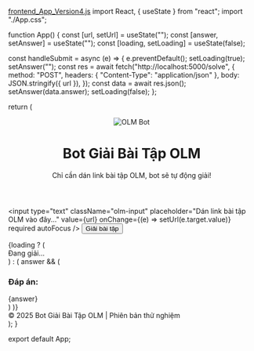 
[frontend_App_Version4.js](https://github.com/user-attachments/files/22366518/frontend_App_Version4.js)
import React, { useState } from "react";
import "./App.css";

function App() {
  const [url, setUrl] = useState("");
  const [answer, setAnswer] = useState("");
  const [loading, setLoading] = useState(false);

  const handleSubmit = async (e) => {
    e.preventDefault();
    setLoading(true);
    setAnswer("");
    const res = await fetch("http://localhost:5000/solve", {
      method: "POST",
      headers: { "Content-Type": "application/json" },
      body: JSON.stringify({ url }),
    });
    const data = await res.json();
    setAnswer(data.answer);
    setLoading(false);
  };

  return (
    <div className="olm-container">
      <header className="olm-header">
        <img src="https://olm.vn/assets/images/logo.png" alt="OLM Bot" className="olm-logo" />
        <h1>Bot Giải Bài Tập OLM</h1>
        <p>Chỉ cần dán link bài tập OLM, bot sẽ tự động giải!</p>
      </header>
      <main className="olm-main">
        <form className="olm-form" onSubmit={handleSubmit}>
          <input
            type="text"
            className="olm-input"
            placeholder="Dán link bài tập OLM vào đây..."
            value={url}
            onChange={(e) => setUrl(e.target.value)}
            required
            autoFocus
          />
          <button type="submit" className="olm-btn">Giải bài tập</button>
        </form>
        <div className="olm-result">
          {loading ? (
            <div className="olm-loading">Đang giải...</div>
          ) : (
            answer && (
              <div>
                <h3>Đáp án:</h3>
                <div className="olm-answer">{answer}</div>
              </div>
            )
          )}
        </div>
      </main>
      <footer className="olm-footer">
        <span>© 2025 Bot Giải Bài Tập OLM | Phiên bản thử nghiệm</span>
      </footer>
    </div>
  );
}

export default App;
